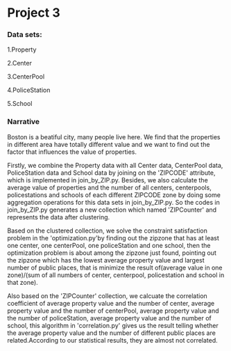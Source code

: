 # Project 3

### Data sets:
1.Property

2.Center

3.CenterPool

4.PoliceStation

5.School


### Narrative

Boston is a beatiful city, many people live here. We find that the properties in different area have totally different value and we want to find out the factor that influences the value of properties.

Firstly, we combine the Property data with all Center data, CenterPool data, PoliceStation data and School data by joining on the 'ZIPCODE' attribute, which is implemented in join_by_ZIP.py. Besides, we also calculate the average value of properties and the number of all centers, centerpools, policestations and schools of each different ZIPCODE zone by doing some aggregation operations for this data sets in join_by_ZIP.py. So the codes in join_by_ZIP.py generates a new collection which named 'ZIPCounter' and represents the data after clustering. 

Based on the clustered collection, we solve the constraint satisfaction problem in the 'optimization.py'by finding out the zipzone that has at least one center, one centerPool, one policeStation and one school, then the optimization problem is about among the zipzone just found, pointing out the zipzone which has the lowest average property value and largest number of public places, that is minimize the result of(average value in one zone)/(sum of all numbers of center, centerpool, policestation and school in that zone).

Also based on the 'ZIPCounter' collection, we calcuate the correlation coefficient of average property value and the number of center, average property value and the number of centerPool, average property value and the number of policeStation, average property value and the number of school, this algorithm in 'correlation.py' gives us the result telling whether the average property value and the number of different public places are related.According to our statistical results, they are almost not correlated.
